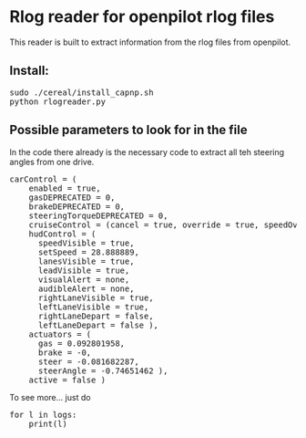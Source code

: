 Rlog reader for openpilot rlog files
====================================

This reader is built to extract information from the rlog files from openpilot.

## Install:
<pre>
sudo ./cereal/install_capnp.sh
python rlogreader.py <path-to-rlog-file-from-your-drive>
</pre>

## Possible parameters to look for in the file
In the code there already is the necessary code to extract all teh steering angles from one drive.

<pre>
carControl = (
    enabled = true,
    gasDEPRECATED = 0,
    brakeDEPRECATED = 0,
    steeringTorqueDEPRECATED = 0,
    cruiseControl = (cancel = true, override = true, speedOverride = 0, accelOverride = 1),
    hudControl = (
      speedVisible = true,
      setSpeed = 28.888889,
      lanesVisible = true,
      leadVisible = true,
      visualAlert = none,
      audibleAlert = none,
      rightLaneVisible = true,
      leftLaneVisible = true,
      rightLaneDepart = false,
      leftLaneDepart = false ),
    actuators = (
      gas = 0.092801958,
      brake = -0,
      steer = -0.081682287,
      steerAngle = -0.74651462 ),
    active = false )
</pre>

To see more... just do 
<pre>
for l in logs:
	print(l)
</pre>
